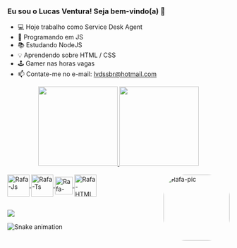 ### Eu sou o Lucas Ventura! Seja bem-vindo(a) 👋

- 💻 Hoje trabalho como Service Desk Agent
- 🚀 Programando em JS 
- 📚 Estudando NodeJS
- 💡 Aprendendo sobre HTML / CSS
- 🕹️ Gamer nas horas vagas
- 📫 Contate-me no e-mail: lvdssbr@hotmail.com

<div align="center">
  <a href="https://github.com/lucassventura">
  <img height="180em" src="https://github-readme-stats.vercel.app/api?username=lucassventura&show_icons=true&theme=chartreuse-dark&include_all_commits=true&count_private=true"/>
  <img height="180em" src="https://github-readme-stats.vercel.app/api/top-langs/?username=lucassventura&layout=compact&langs_count=7&theme=chartreuse-dark"/>
</div>
  
<div style="display: inline_block"><br>
  <img align="center" alt="Rafa-Js" height="50" width="50" src="https://img.icons8.com/ios/100/000000/javascript--v2.png">
  <img align="center" alt="Rafa-Ts" height="50" width="50" src="https://img.icons8.com/windows/128/000000/node-js.png">
  <img align="center" alt="Rafa-React" height="40" width="40" src="https://img.icons8.com/ios-filled/100/000000/html-5--v1.png">
  <img align="center" alt="Rafa-HTML" height="50" width="50" src="https://img.icons8.com/ios-filled/100/000000/css3.png">
  <img align="right" alt="Rafa-pic" height="150" style="border-radius:50px;" src="https://media.discordapp.net/attachments/935977888476454982/948225671958782022/IMG-20220224-WA0035.jpg">
</div>
  
  ##
  
  <div>
  
  <a href="https://www.linkedin.com/in/lucas-ventura85" target="_blank"><img src="https://img.shields.io/badge/-LinkedIn-%230077B5?style=for-the-badge&logo=linkedin&logoColor=white" target="_blank"></a> 

  ![Snake animation](https://github.com/lucassventura/lucassventura/blob/output/github-contribution-grid-snake.svg)

  </div>


